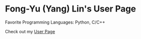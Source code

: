 # Fong-Yu (Yang) Lin's User Page

Favorite Programming Languages: Python, C/C++

Check out my [User Page](https://yanglin14.github.io/GitHub-Pages/)
